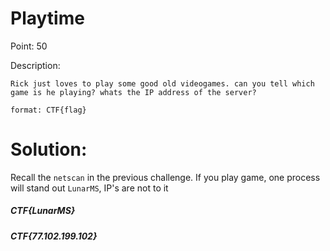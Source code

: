 # Playtime
Point: 50

Description:
```
Rick just loves to play some good old videogames. can you tell which game is he playing? whats the IP address of the server?

format: CTF{flag}
```

# Solution:
Recall the `netscan` in the previous challenge. If you play game, one process will stand out `LunarMS`, IP's are not to it
##### CTF{LunarMS}
##### CTF{77.102.199.102}
